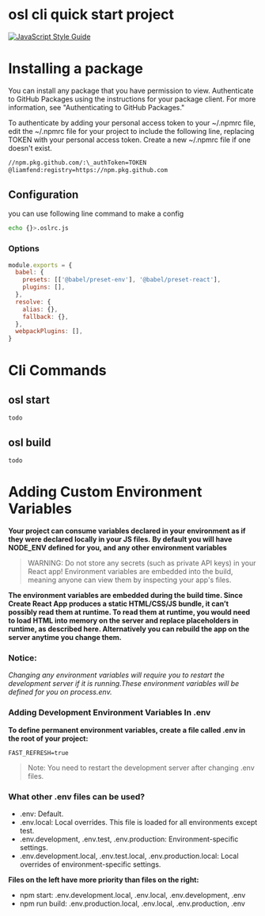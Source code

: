 # osl cli quick start project

[![JavaScript Style Guide](https://img.shields.io/badge/code_style-standard-brightgreen.svg)](https://standardjs.com)

# Installing a package

You can install any package that you have permission to view. Authenticate to GitHub Packages using the instructions for your package client. For more information, see "Authenticating to GitHub Packages."

To authenticate by adding your personal access token to your ~/.npmrc file, edit the ~/.npmrc file for your project to include the following line, replacing TOKEN with your personal access token. Create a new ~/.npmrc file if one doesn't exist.

```bash
//npm.pkg.github.com/:\_authToken=TOKEN
@liamfend:registry=https://npm.pkg.github.com
```

## Configuration

you can use following line command to make a config

```bash
echo {}>.oslrc.js
```

### Options

```js
module.exports = {
  babel: {
    presets: [['@babel/preset-env'], '@babel/preset-react'],
    plugins: [],
  },
  resolve: {
    alias: {},
    fallback: {},
  },
  webpackPlugins: [],
}
```

# Cli Commands

## osl start

    todo

## osl build

    todo

# Adding Custom Environment Variables

**Your project can consume variables declared in your environment as if they were declared locally in your JS files.** **By default you will have NODE_ENV defined for you, and any other environment variables**

> WARNING: Do not store any secrets (such as private API keys) in your React app! Environment variables are embedded into the build, meaning anyone can view them by inspecting your app's files.

**The environment variables are embedded during the build time. Since Create React App produces a static HTML/CSS/JS bundle, it can’t possibly read them at runtime. To read them at runtime, you would need to load HTML into memory on the server and replace placeholders in runtime, as described here. Alternatively you can rebuild the app on the server anytime you change them.**

### Notice:

_Changing any environment variables will require you to restart the development server if it is running.These environment variables will be defined for you on process.env._

### Adding Development Environment Variables In .env

**To define permanent environment variables, create a file called .env in the root of your project:**

```env
FAST_REFRESH=true
```

> Note: You need to restart the development server after changing .env files.

### What other .env files can be used?

- .env: Default.
- .env.local: Local overrides. This file is loaded for all environments except test.
- .env.development, .env.test, .env.production: Environment-specific settings.
- .env.development.local, .env.test.local, .env.production.local: Local overrides of environment-specific settings.

**Files on the left have more priority than files on the right:**

- npm start: .env.development.local, .env.local, .env.development, .env
- npm run build: .env.production.local, .env.local, .env.production, .env
